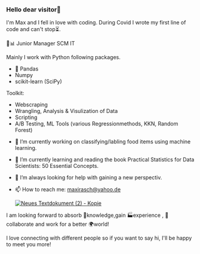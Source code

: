 ### Hello dear visitor👋

I'm Max and I fell in love with coding. During Covid I wrote my first line of code and can't stop⏳.

💼📊 Junior Manager SCM IT

Mainly I work with Python following packages.
* 🐼 Pandas 
* Numpy
* scikit-learn (SciPy)

Toolkit:
* Webscraping
* Wrangling, Analysis & Visulization of Data
* Scripting 
* A/B Testing, ML Tools (various Regressionmethods, KKN, Random Forest)


- 🔭 I’m currently working on classifying/labling food items using machine learning. 
- 🌱 I’m currently learning and reading the book Practical Statistics for Data Scientists: 50 Essential Concepts.
- 🤔 I’m always looking for help with gaining a new perspectiv. 
- 📫 How to reach me: maxirasch@yahoo.de

     [![Neues Textdokument (2) - Kopie](https://user-images.githubusercontent.com/95548513/155560153-4ce778e5-53ca-4a17-9874-7216c2ceb43b.svg)](https://www.linkedin.com/in/maximilian-rasch/)


I am looking forward to absorb 🧠knowledge,gain 🏭experience , 🤝collaborate and work for a better 🌍world!

I love connecting with different people so if you want to say hi, I'll be happy to meet you more! 

